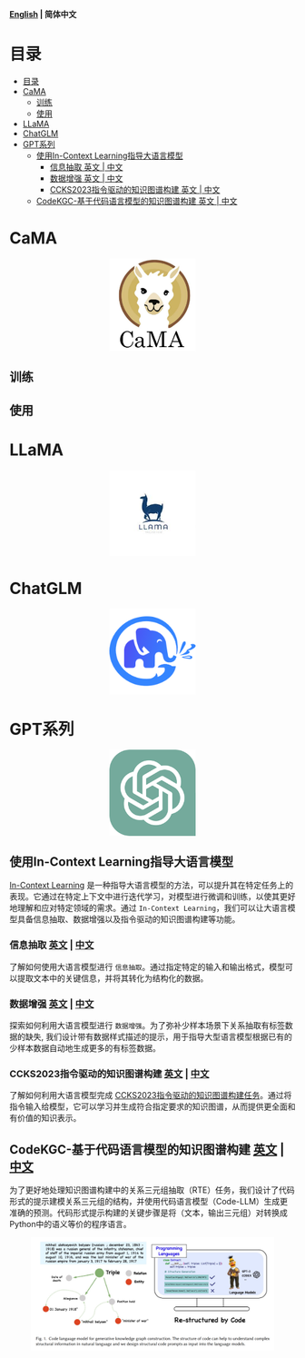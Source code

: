 <p align="left">
    <b> <a href="https://github.com/zjunlp/DeepKE/blob/llm/example/llm/README.md">English</a> | 简体中文</a> </b>
</p>

# 目录

- [目录](#目录)
- [CaMA](#cama)
  - [训练](#训练)
  - [使用](#使用)
- [LLaMA](#llama)
- [ChatGLM](#chatglm)
- [GPT系列](#gpt系列)
  - [使用In-Context Learning指导大语言模型](#使用in-context-learning指导大语言模型)
    - [信息抽取 英文 | 中文](#信息抽取-英文--中文)
    - [数据增强 英文 | 中文](#数据增强-英文--中文)
    - [CCKS2023指令驱动的知识图谱构建 英文 | 中文](#ccks2023指令驱动的知识图谱构建-英文--中文)
  - [CodeKGC-基于代码语言模型的知识图谱构建 英文 | 中文](#codekgc-基于代码语言模型的知识图谱构建-英文--中文)


# CaMA

<p align="center" width="100%">
<a href="" target="_blank"><img src="assets/cama_logo.jpeg" alt="ZJU-CaMA" style="width: 30%; min-width: 30px; display: block; margin: auto;"></a>
</p>

## 训练

## 使用

# LLaMA

<p align="center" width="100%">
<a href="" target="_blank"><img src="assets/llama_logo.jpeg" alt="LLaMA" style="width: 30%; min-width: 30px; display: block; margin: auto;"></a>
</p>


# ChatGLM
<p align="center" width="100%">
<a href="" target="_blank"><img src="assets/chatglm_logo.png" alt="ChatGLM" style="width: 30%; min-width: 30px; display: block; margin: auto;"></a>
</p>


# GPT系列

<p align="center" width="100%">
<a href="" target="_blank"><img src="assets/chatgpt_logo.png" alt="GPT" style="width: 30%; min-width: 30px; display: block; margin: auto;"></a>
</p>

## 使用In-Context Learning指导大语言模型
[In-Context Learning](http://arxiv.org/abs/2301.00234) 是一种指导大语言模型的方法，可以提升其在特定任务上的表现。它通过在特定上下文中进行迭代学习，对模型进行微调和训练，以使其更好地理解和应对特定领域的需求。通过 `In-Context Learning`，我们可以让大语言模型具备信息抽取、数据增强以及指令驱动的知识图谱构建等功能。


### 信息抽取 [英文](./LLMICL/README.md/#ie-with-large-language-models) | [中文](./LLMICL/README_CN.md/#使用大语言模型进行信息抽取)
了解如何使用大语言模型进行 `信息抽取`。通过指定特定的输入和输出格式，模型可以提取文本中的关键信息，并将其转化为结构化的数据。

### 数据增强 [英文](./LLMICL/README.md/#data-augmentation-with-large-language-models) | [中文](./LLMICL/README_CN.md/#使用大语言模型进行数据增强)
探索如何利用大语言模型进行 `数据增强`。为了弥补少样本场景下关系抽取有标签数据的缺失, 我们设计带有数据样式描述的提示，用于指导大型语言模型根据已有的少样本数据自动地生成更多的有标签数据。

### CCKS2023指令驱动的知识图谱构建 [英文](./LLMICL/README.md/#ccks2023-instruction-based-knowledge-graph-construction-with-large-language-models) | [中文](./LLMICL/README_CN.md/#使用大语言模型完成ccks2023指令驱动的知识图谱构建)
了解如何利用大语言模型完成 [CCKS2023指令驱动的知识图谱构建任务](https://tianchi.aliyun.com/competition/entrance/532080/introduction)。通过将指令输入给模型，它可以学习并生成符合指定要求的知识图谱，从而提供更全面和有价值的知识表示。


## CodeKGC-基于代码语言模型的知识图谱构建 [英文](./CodeKGC/README.md) | [中文](./CodeKGC/README_CN.md)

为了更好地处理知识图谱构建中的关系三元组抽取（RTE）任务，我们设计了代码形式的提示建模关系三元组的结构，并使用代码语言模型（Code-LLM）生成更准确的预测。代码形式提示构建的关键步骤是将（文本，输出三元组）对转换成Python中的语义等价的程序语言。

<div align=center>
<img src="./CodeKGC/codekgc_figure.png" width="85%" height="75%" />
</div>
